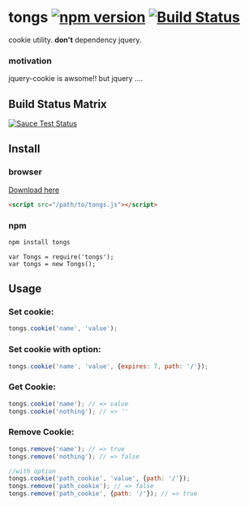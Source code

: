 tongs [![npm version](https://badge.fury.io/js/tongs.svg)](http://badge.fury.io/js/tongs) [![Build Status](https://travis-ci.org/niwaringo/tongs.svg?branch=master)](https://travis-ci.org/niwaringo/tongs)
===========================================================================================================================================================================================================

cookie utility. **don't** dependency jquery.

### motivation

jquery-cookie is awsome!! but jquery ....

Build Status Matrix
-------------------

[![Sauce Test Status](https://saucelabs.com/browser-matrix/niwaringo_tongs.svg)](https://saucelabs.com/u/niwaringo_tongs)

Install
-------

### browser

[Download here](https://raw.githubusercontent.com/niwaringo/tongs/master/browser/tongs.js)

```html
<script src="/path/to/tongs.js"></script>
```

### npm

```javascript
npm install tongs
```

```
var Tongs = require('tongs');
var tongs = new Tongs();
```

Usage
-----

### Set cookie:

```javascript
tongs.cookie('name', 'value');
```

### Set cookie with option:

```javascript
tongs.cookie('name', 'value', {expires: 7, path: '/'});
```

### Get Cookie:

```javascript
tongs.cookie('name'); // => value
tongs.cookie('nothing'); // => ''
```

### Remove Cookie:

```javascript
tongs.remove('name'); // => true
tongs.remove('nothing'); // => false

//with option
tongs.cookie('path_cookie', 'value', {path: '/'});
tongs.remove('path_cookie'); // => false
tongs.remove('path_cookie', {path: '/'}); // => true
```
